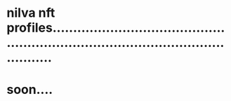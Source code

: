 # nilva nft profiles..........................................................................................................
# soon....
